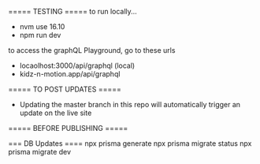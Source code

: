 ===== TESTING =====
to run locally...
- nvm use 16.10
- npm run dev


to access the graphQL Playground, go to these urls
- locaolhost:3000/api/graphql (local)
- kidz-n-motion.app/api/graphql

===== TO POST UPDATES =====
- Updating the master branch in this repo will automatically trigger an update on the live site

===== BEFORE PUBLISHING =====


=== DB Updates ====
npx prisma generate
npx prisma migrate status
npx prisma migrate dev

